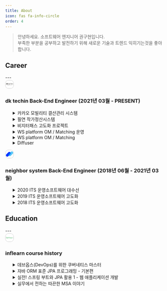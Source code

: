 ```yaml
---
title: About
icon: fas fa-info-circle
order: 4
---
```


> 안녕하세요. 소프트웨어 엔지니어 권구현입니다.\
> 부족한 부분을 공부하고 발전하기 위해 새로운 기술과 트렌드 익히기는것을 좋아합니다.

<h2> Career </h2>
---
<div class="resume-header"> 
    <img src="/assets/img/logo/dktechin.png" width="5%" style="margin-right: 1rem; border: 1px solid #ccc; border-radius: 10px"/>
    <h3 class="reusme__company">
        <span class="reusme__company--name">dk techin</span>
        <span class="reusme__company--team-role"> Back-End Engineer</span>
        <span class="reusme__company--period"> (2021년 03월 - PRESENT)</span>
    </h3>
</div>

<ul>
    <details>
    <summary>카카오 모빌리티 결산관리 시스템</summary>
            <ul>
                <li>
                    사업 개요
                </li>
                    <ul>
                        <li>모빌리티 서비스 결산을 위한 데이터 연동, 업로드, 대사, 검증, 분개 시스템</li>
                    </ul>
                <li>
                    발주처
                </li>
                    <ul>
                        <li>카카오모빌리티</li>
                    </ul>
                <li>
                    성과
                </li>
                    <ul>
                        <li>총 5개의 권한을 갖춘 권한 별 맞춤 페이지 개발</li>
                        <li>결산 로직에 따라 각 서비스마다 API 호출할 수 있도록 개발</li>
                        <li>Redis 토큰 관리를 통해 유효성을 효율적으로 검증</li>
                    </ul>
            </ul>
    </details>
    <details>
    <summary>필연 작가정산시스템</summary>
        <Ul>
            <li>
                사업 개요
            </li>
                <ul>
                    <li>작가정산을 위한 계약, 매출, 정산, 공제, 지급 관리 시스템</li>
                </ul>
            <li>
                발주처
            </li>
                <ul>
                    <li>딜로이트</li>
                </ul>
            <li>
                성과
            </li>
                <ul>
                    <li>총 5개의 권한을 갖춘 권한 별 맞춤 페이지 개발</li>
                    <li>작가 계약부터 총 지급액 및 매출을 관리할 수 있는 정산 업무 기능개발</li>
                </ul>
        </Ul>
    </details>
    <details>
        <summary>비지터패스 고도화 프로젝트</summary>
            <ul>
                <li>
                    사업 개요
                </li>
                    <ul>
                        <li>카카오 사내 방문자 관리 시스템</li>
                    </ul>
                <li>
                    발주처
                </li>
                    <ul>
                        <li>카카오</li>
                    </ul>
                <li>
                    성과
                </li>
                    <ul>
                        <li>방문자 예약 시스템을 통한 QR 코드 발송 및 방문자 관리 기능개발</li>
                        <li>카카오 신 사옥 스피드게이트 QR 코드 인증을 통한 게이트 개방 기능 개발</li>
                    </ul>
            </ul>
    </details>
    <details>
        <summary>WS platform OM / Matching 운영</summary>
            <ul>
                <li>
                    사업 개요
                </li>
                    <ul>
                        <li>물류 시스템 화주 / 회원사 매칭 시스템</li>
                    </ul>
                <li>
                    발주처
                </li>
                    <ul>
                        <li>카카오엔터프라이즈</li>
                    </ul>
                <li>
                    성과
                </li>
                    <ul>
                        <li>운영이슈 처리 및 버전 업그레이드</li>
                    </ul>
            </ul>
    </details>
    <details>
        <summary>WS platform OM / Matching</summary>
            <ul>
                <li>
                    사업 개요
                </li>
                    <ul>
                        <li>물류 시스템 화주 / 회원사 매칭 시스템</li>
                    </ul>
                <li>
                    발주처
                </li>
                    <ul>
                        <li>카카오엔터프라이즈</li>
                    </ul>
                <li>
                    성과
                </li>
                    <ul>
                        <li>물류 창고를 사용 및 판매를 원하는 화주, 회원사를 매칭 시켜주기 위한 기능개발</li>
                        <li>MSA 환경 및 gRpc 를 통한 B2B 시스템 인프라 이해도 확립</li>
                        <li>카카오 I Lass - 창고매칭/공유물류/물류센터 매칭 앱 출시</li>
                    </ul>
            </ul>
    </details>
    <details>
        <summary>Diffuser</summary>
            <ul>
                <li>
                    사업 개요
                </li>
                    <ul>
                        <li>딥러닝 모델 및 학습파일을 통한 API 구성 툴</li>
                    </ul>
                <li>
                    발주처
                </li>
                    <ul>
                        <li>카카오엔터프라이즈</li>
                    </ul>
                <li>
                    성과
                </li>
                    <ul>
                        <li>학습 모델을 통해 상황에 따른 감정, 표현 언어 등을 재현하는 API 개발 및 Admin Page 개발</li>
                    </ul>
            </ul>
    </details>
</ul>

<div class="resume-header"> 
    <img src="/assets/img/logo/neighborSystem.png" width="5%" style="margin-right: 1rem; border: 1px solid #ccc; border-radius: 10px"/>
    <h3 class="reusme__company">
        <span class="reusme__company--name">neighbor system</span>
        <span class="reusme__company--team-role"> Back-End Engineer</span>
        <span class="reusme__company--period"> (2018년 06월 - 2021년 03월)</span>
    </h3>
</div>

<ul>
    <details>
        <summary>2020 ITS 운영소프트웨어 대수선</summary>
            <ul>
                <li>
                    사업 개요
                </li>
                    <ul>
                        <li>한국도로공사 exTMS 시스템 대수선 프로젝트</li>
                    </ul>
                <li>
                    발주처
                </li>
                    <ul>
                        <li>한국도로공사</li>
                    </ul>
                <li>
                    성과
                </li>
                    <ul>
                        <li>Oracle 10g → 12c 업그레이드 작업, 업그레이드 버전에 따른 추가 기능개발</li>
                    </ul>
            </ul>
    </details>
    <details>
        <summary>2019 ITS 운영소프트웨어 고도화</summary>
            <ul>
                <li>
                    사업 개요
                </li>
                    <ul>
                        <li>한국도로공사 exTMS 시스템 고도화 프로젝트</li>
                    </ul>
                <li>
                    발주처
                </li>
                    <ul>
                        <li>한국도로공사</li>
                    </ul>
                <li>
                    성과
                </li>
                    <ul>
                        <li>장비 통신서버 개발, 시스템 고도화 및 기능개발</li>
                    </ul>
            </ul>
    </details>
    <details>
        <summary>2018 ITS 운영소프트웨어 고도화</summary>
            <ul>
                <li>
                    사업 개요
                </li>
                    <ul>
                        <li>한국도로공사 exTMS 시스템 고도화 프로젝트</li>
                    </ul>
                <li>
                    발주처
                </li>
                    <ul>
                        <li>한국도로공사</li>
                    </ul>
                <li>
                    성과
                </li>
                    <ul>
                        <li>장비 통신서버 개발, 시스템 고도화 및 기능개발</li>
                    </ul>
            </ul>
    </details>
</ul>

<h2> Education </h2>
---
<div class="resume-header"> 
    <img src="/assets/img/logo/inflearn.png" width="5%" style="margin-right: 1rem; border: 1px solid #ccc; border-radius: 10px"/>
    <h3 class="reusme__company">
        <span class="reusme__company--name">inflearn</span>
        <span class="reusme__company--team-role"> course history</span>
    </h3>
</div>

<ul>
    <details>
        <summary>데브옵스(DevOps)를 위한 쿠버네티스 마스터</summary>
            <ul>
                <li>
                    교육 기간
                </li>
                    <ul>
                        <li>2021년 06월 05일 ~ 2022년 09월 01일</li>
                    </ul>
                <li>
                    교육 내용
                </li>
                    <ul>
                        <li>컨테이너 기반 오픈 소스 가상화 프로젝트인 "쿠버네티스"를 이용한 컨테이너 환경의 분산 시스템을 탄력적으로 실행하기 위한 프레임 워크를 활용하는 방법을 입문부터 활용까지 다룹니다.</li>
                    </ul>
                <li>
                    수료증
                </li>
                    <ul>
                        <img src="/assets/img/certificates/devOps.png" width="80%" style="margin-right: 1rem; border: 1px solid #ccc; border-radius: 10px"/>
                    </ul>
            </ul>
    </details>
    <details>
        <summary>자바 ORM 표준 JPA 프로그래밍 - 기본편</summary>
            <ul>
                <li>
                    교육 기간
                </li>
                    <ul>
                        <li>2022년 03월 14일 ~ 2022년 04월 09일</li>
                    </ul>
                <li>
                    교육 내용
                </li>
                    <ul>
                        <li>JPA를 처음 접하거나, 실무에서 JPA를 사용하지만 기본 이론이 부족하신 분들이 JPA의 기본 이론을 탄탄하게 학습해서 초보자도 실무에서 자신있게 JPA를 사용할 수 있습니다.</li>
                    </ul>
                <li>
                    수료증
                </li>
                    <ul>
                        <img src="/assets/img/certificates/javaOrmJpa.png" width="80%" style="margin-right: 1rem; border: 1px solid #ccc; border-radius: 10px"/>
                    </ul>
            </ul>
    </details>
    <details>
        <summary>실전! 스프링 부트와 JPA 활용 1 - 웹 애플리케이션 개발</summary>
            <ul>
                <li>
                    교육 기간
                </li>
                    <ul>
                        <li>2022년 02월 14일 ~ 2022년 04월 17일</li>
                    </ul>
                <li>
                    교육 내용
                </li>
                    <ul>
                        <li>실무에 가까운 예제로, 스프링 부트와 JPA를 활용해서 웹 애플리케이션을 설계하고 개발합니다. 이 과정을 통해 스프링 부트와 JPA를 실무에서 어떻게 활용해야 하는지 이해할 수 있습니다.</li>
                    </ul>
                <li>
                    수료증
                </li>
                    <ul>
                        <img src="/assets/img/certificates/springBootJpa.png" width="80%" style="margin-right: 1rem; border: 1px solid #ccc; border-radius: 10px"/>
                    </ul>
            </ul>
    </details>
    <details>
        <summary>실무에서 전하는 따끈한 MSA 이야기</summary>
            <ul>
                <li>
                    교육 기간
                </li>
                    <ul>
                        <li>2022년 08월 28일 ~ 2022년 09월 26일</li>
                    </ul>
                <li>
                    교육 내용
                </li>
                    <ul>
                        <li>클라우드 분야에서 가장 Hot한 키워드인 Microservice Architecture (MSA)의 전반적인 배경, 다양한 아키텍처 패턴,애플리케이션 유형 , 레거시 전환방법 등을 현장의 목소리로 전달합니다.</li>
                    </ul>
                <li>
                    수료증
                </li>
                    <ul>
                        <img src="/assets/img/certificates/msaStory.png" width="80%" style="margin-right: 1rem; border: 1px solid #ccc; border-radius: 10px"/>
                    </ul>
            </ul>
    </details>
</ul>